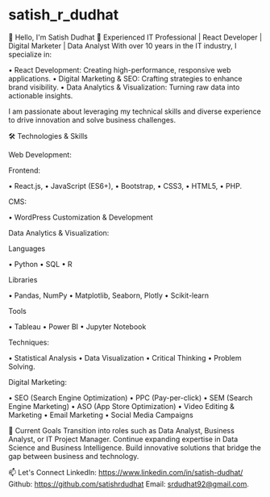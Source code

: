 # satish_r_dudhat

👋 Hello, I'm Satish Dudhat
🚀 Experienced IT Professional | React Developer | Digital Marketer | Data Analyst 
With over 10 years in the IT industry, I specialize in:

•	React Development: Creating high-performance, responsive web applications.
•	Digital Marketing & SEO: Crafting strategies to enhance brand visibility.
•	Data Analytics & Visualization: Turning raw data into actionable insights.

I am passionate about leveraging my technical skills and diverse experience to drive innovation and solve business challenges.

🛠️ Technologies & Skills

Web Development:

Frontend: 

• React.js, 
• JavaScript (ES6+), 
• Bootstrap, 
• CSS3, 
• HTML5, 
• PHP.

CMS: 

• WordPress Customization & Development

Data Analytics & Visualization:

Languages

•	Python
•	SQL
•	R

Libraries

•	Pandas, NumPy
•	Matplotlib, Seaborn, Plotly
•	Scikit-learn

Tools

•	Tableau
•	Power BI
•	Jupyter Notebook

Techniques:

• Statistical Analysis 
• Data Visualization
• Critical Thinking 
• Problem Solving. 

Digital Marketing:

• SEO (Search Engine Optimization)
• PPC (Pay-per-click)
• SEM (Search Engine Marketing)
• ASO (App Store Optimization)
• Video Editing & Marketing
• Email Marketing
• Social Media Campaigns

🎯 Current Goals
Transition into roles such as Data Analyst, Business Analyst, or IT Project Manager.
Continue expanding expertise in Data Science and Business Intelligence.
Build innovative solutions that bridge the gap between business and technology.

📫 Let's Connect
LinkedIn: https://www.linkedin.com/in/satish-dudhat/
Github: https://github.com/satishrdudhat
Email: srdudhat92@gmail.com.

